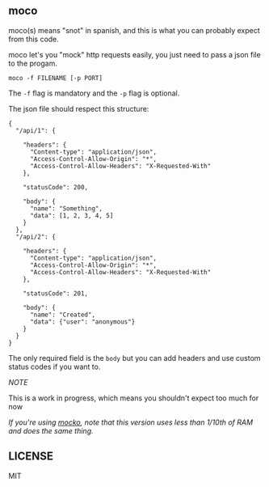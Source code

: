 moco
----

moco(s) means "snot" in spanish, and this is
what you can probably expect from this code.

moco let's you "mock" http requests easily,
you just need to pass a json file to the progam.

`moco -f FILENAME [-p PORT]`

The `-f` flag is mandatory and the `-p` flag is optional.

The json file should respect this structure:

```
{
  "/api/1": {

    "headers": {
      "Content-type": "application/json",
      "Access-Control-Allow-Origin": "*",
      "Access-Control-Allow-Headers": "X-Requested-With"
    },

    "statusCode": 200,

    "body": {
      "name": "Something",
      "data": [1, 2, 3, 4, 5]
    }
  },
  "/api/2": {

    "headers": {
      "Content-type": "application/json",
      "Access-Control-Allow-Origin": "*",
      "Access-Control-Allow-Headers": "X-Requested-With"
    },

    "statusCode": 201,

    "body": {
      "name": "Created",
      "data": {"user": "anonymous"}
    }
  }
}
```

The only required field is the `body` but you can add headers and
use custom status codes if you want to.

*NOTE*

This is a work in progress, which means you shouldn't expect too much for now

*If you're using [mocko](https://github.com/julien/mocko),
 note that this version uses less than 1/10th of RAM and does the same thing.*

LICENSE
-------

MIT
